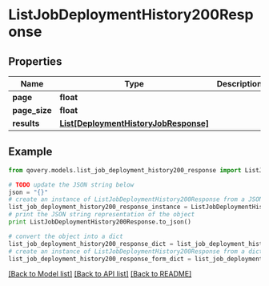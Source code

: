 # ListJobDeploymentHistory200Response


## Properties

Name | Type | Description | Notes
------------ | ------------- | ------------- | -------------
**page** | **float** |  | 
**page_size** | **float** |  | 
**results** | [**List[DeploymentHistoryJobResponse]**](DeploymentHistoryJobResponse.md) |  | [optional] 

## Example

```python
from qovery.models.list_job_deployment_history200_response import ListJobDeploymentHistory200Response

# TODO update the JSON string below
json = "{}"
# create an instance of ListJobDeploymentHistory200Response from a JSON string
list_job_deployment_history200_response_instance = ListJobDeploymentHistory200Response.from_json(json)
# print the JSON string representation of the object
print ListJobDeploymentHistory200Response.to_json()

# convert the object into a dict
list_job_deployment_history200_response_dict = list_job_deployment_history200_response_instance.to_dict()
# create an instance of ListJobDeploymentHistory200Response from a dict
list_job_deployment_history200_response_form_dict = list_job_deployment_history200_response.from_dict(list_job_deployment_history200_response_dict)
```
[[Back to Model list]](../README.md#documentation-for-models) [[Back to API list]](../README.md#documentation-for-api-endpoints) [[Back to README]](../README.md)


